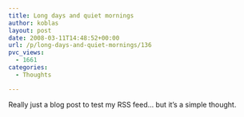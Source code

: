 ```yaml
---
title: Long days and quiet mornings
author: koblas
layout: post
date: 2008-03-11T14:48:52+00:00
url: /p/long-days-and-quiet-mornings/136
pvc_views:
  - 1661
categories:
  - Thoughts

---
```

Really just a blog post to test my RSS feed&#8230; but it&#8217;s a simple thought.
